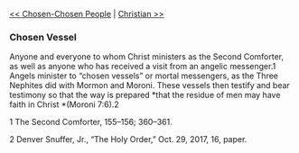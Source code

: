 [<< Chosen-Chosen People](Chosen-Chosen%20People.md)  |  [Christian >>](Christian.md)

### Chosen Vessel
Anyone and everyone to whom Christ ministers as the Second Comforter, as well as anyone who has received a visit from an angelic messenger.1 Angels minister to “chosen vessels” or mortal messengers, as the Three Nephites did with Mormon and Moroni. These vessels then testify and bear testimony so that the way is prepared *that the residue of men may have faith in Christ *(Moroni 7:6).2



1 The Second Comforter, 155–156; 360–361.


2 Denver Snuffer, Jr., “The Holy Order,” Oct. 29, 2017, 16, paper.